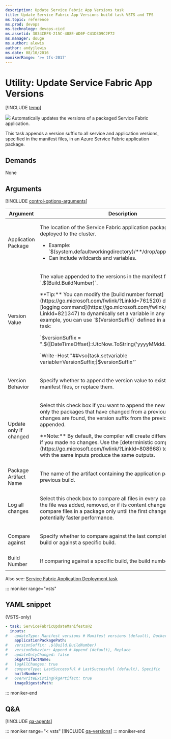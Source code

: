 ```yaml
---
description: Update Service Fabric App Versions task
title: Update Service Fabric App Versions build task VSTS and TFS 
ms.topic: reference
ms.prod: devops
ms.technology: devops-cicd
ms.assetid: 3034CEF8-215C-408E-AD0F-C41D3D9C2F72
ms.manager: douge
ms.author: alewis
author: andyjlewis
ms.date: 08/10/2016
monikerRange: '>= tfs-2017'
---
```



# Utility: Update Service Fabric App Versions

[!INCLUDE [temp](../../_shared/version-tfs-2017-rtm.md)]

![](_img/azure-service-fabric.png) Automatically updates 
the versions of a packaged Service Fabric application.

This task appends a version suffix to all service and application versions, 
specified in the manifest files, in an Azure Service Fabric application package.

## Demands

None

## Arguments

<table>
<thead>
<tr>
<th>Argument</th>
<th>Description</th>
</tr>
</thead>

<tr>
<td>Application Package</td>
<td>
<p>The location of the Service Fabric application package to be deployed to the cluster.</p>
<ul>
<li>Example: `$(system.defaultworkingdirectory)/**/drop/applicationpackage`</li>
<li>Can include wildcards and variables.</li>
</ul>
</td>
</tr>

<tr>
<td>Version Value</td>
<td>
<p>The value appended to the versions in the manifest files. Default is `.$(Build.BuildNumber)`.</p>
<p>**Tip:** You can modify the [build number format](https://go.microsoft.com/fwlink/?LinkId=761520) directly or use a [logging command](https://go.microsoft.com/fwlink/?LinkId=821347) to dynamically set a variable in any format. For example, you can use `$(VersionSuffix)` defined in a PowerShell task:</p>
<p>`$versionSuffix = ".$([DateTimeOffset]::UtcNow.ToString('yyyyMMdd.HHmmss'))"`</p>
<p>`Write-Host "##vso[task.setvariable variable=VersionSuffix;]$versionSuffix"`</p>
</ul>
</td>
</tr>

<tr>
<td>Version Behavior</td>
<td>
<p>Specify whether to append the version value to existing values in the manifest files, or replace them.</p>
</td>
</tr>

<tr>
<td>Update only if changed</td>
<td>
<p>Select this check box if you want to append the new version suffix to only the packages that have changed from a previous build. If no changes are found, the version suffix from the previous build will be appended.</p>
<p>**Note:** By default, the compiler will create different outputs even if you made no changes. Use the [deterministic compiler flag](https://go.microsoft.com/fwlink/?LinkId=808668) to ensure builds with the same inputs produce the same outputs.</p>
</td>
</tr>

<tr>
<td>Package Artifact Name</td>
<td>
<p>The name of the artifact containing the application package from the previous build.</p>
</td>
</tr>

<tr>
<td>Log all changes</td>
<td>
<p>Select this check box to compare all files in every package and log if the file was added, removed, or if its content changed. Otherwise, compare files in a package only until the first change is found for potentially faster performance.</p>
</td>
</tr>

<tr>
<td>Compare against</td>
<td>
<p>Specify whether to compare against the last completed, successful build or against a specific build.</p>
</td>
</tr>

<tr>
<td>Build Number</td>
<td>
<p>If comparing against a specific build, the build number to use.</p>
</td>
</tr>

[!INCLUDE [control-options-arguments](../_shared/control-options-arguments.md)]
</table>

Also see: [Service Fabric Application Deployment task](../deploy/service-fabric-deploy.md)

::: moniker range="vsts"

## YAML snippet

(VSTS-only)

```YAML
- task: ServiceFabricUpdateManifests@2
  inputs:
#   updateType: Manifest versions # Manifest versions (default), Docker image settings
    applicationPackagePath:
#   versionSuffix: .$(Build.BuildNumber)
#   versionBehavior: Append # Append (default), Replace
#   updateOnlyChanged: false
    pkgArtifactName:
#   logAllChanges: true
#   compareType: LastSuccessful # LastSuccessful (default), Specific
    buildNumber:
#   overwriteExistingPkgArtifact: true
    imageDigestsPath:
```

::: moniker-end

## Q&A
<!-- BEGINSECTION class="md-qanda" -->

[!INCLUDE [qa-agents](../../_shared/qa-agents.md)]

::: moniker range="< vsts"
[!INCLUDE [qa-versions](../../_shared/qa-versions.md)]
::: moniker-end

<!-- ENDSECTION -->

